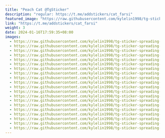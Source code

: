 ```yaml
---
title: "Peach Cat @TgSticker"
description: "regular: https://t.me/addstickers/cat_farsi"
featured_image: "https://raw.githubusercontent.com/kylelin1998/tg-sticker-spreading-worldwide-images/main/img/5a7517b1-f928-4108-9930-f73c320e2114.jpg"
link: "https://t.me/addstickers/cat_farsi"
weight: 3
date: 2024-01-16T17:59:35+08:00
images:
  - https://raw.githubusercontent.com/kylelin1998/tg-sticker-spreading-worldwide-images/main/img/5a7517b1-f928-4108-9930-f73c320e2114.jpg
  - https://raw.githubusercontent.com/kylelin1998/tg-sticker-spreading-worldwide-images/main/img/21e11d83-259d-41e4-8026-dbb719dd43c8.jpg
  - https://raw.githubusercontent.com/kylelin1998/tg-sticker-spreading-worldwide-images/main/img/e8a506d2-d2d4-44eb-81fa-b2a67b859fff.jpg
  - https://raw.githubusercontent.com/kylelin1998/tg-sticker-spreading-worldwide-images/main/img/5fb8a35e-c61f-47b1-b98d-ea6566e3eaa9.jpg
  - https://raw.githubusercontent.com/kylelin1998/tg-sticker-spreading-worldwide-images/main/img/52e0cf94-bc58-43ab-b31e-cdb7a6ae4614.jpg
  - https://raw.githubusercontent.com/kylelin1998/tg-sticker-spreading-worldwide-images/main/img/57ec44db-3fb5-4082-b6b4-28731b564d30.jpg
  - https://raw.githubusercontent.com/kylelin1998/tg-sticker-spreading-worldwide-images/main/img/fcbc8cce-cda5-49e3-bee7-4bbebaea7561.jpg
  - https://raw.githubusercontent.com/kylelin1998/tg-sticker-spreading-worldwide-images/main/img/9c09d887-05e2-49dd-859d-ef301b9aa649.jpg
  - https://raw.githubusercontent.com/kylelin1998/tg-sticker-spreading-worldwide-images/main/img/3be82675-af2b-4f20-b79d-d55627e92558.jpg
  - https://raw.githubusercontent.com/kylelin1998/tg-sticker-spreading-worldwide-images/main/img/aaf2c47c-dbb9-4250-af3a-f911708f67a4.jpg
  - https://raw.githubusercontent.com/kylelin1998/tg-sticker-spreading-worldwide-images/main/img/234e140e-0e24-4cf7-8ba6-92b0138fc8a5.jpg
  - https://raw.githubusercontent.com/kylelin1998/tg-sticker-spreading-worldwide-images/main/img/a64de4ff-cc3c-4a74-908e-4a80c914fd38.jpg
  - https://raw.githubusercontent.com/kylelin1998/tg-sticker-spreading-worldwide-images/main/img/8bdc2254-340a-4c10-9dac-39b1cd1803c4.jpg
  - https://raw.githubusercontent.com/kylelin1998/tg-sticker-spreading-worldwide-images/main/img/686d57be-cca6-4a96-a99e-c4b71cdd12a3.jpg
  - https://raw.githubusercontent.com/kylelin1998/tg-sticker-spreading-worldwide-images/main/img/246cc5b7-103d-4936-8a38-82d95b386ddd.jpg
  - https://raw.githubusercontent.com/kylelin1998/tg-sticker-spreading-worldwide-images/main/img/caeb45f6-3ced-4425-b49c-1c723688580e.jpg
  - https://raw.githubusercontent.com/kylelin1998/tg-sticker-spreading-worldwide-images/main/img/08f57b24-9a58-4023-a994-5d7c7c1af040.jpg
  - https://raw.githubusercontent.com/kylelin1998/tg-sticker-spreading-worldwide-images/main/img/ba964dd4-6f70-4725-8f20-538c896468f0.jpg
  - https://raw.githubusercontent.com/kylelin1998/tg-sticker-spreading-worldwide-images/main/img/4629647f-e284-45c0-a4c8-7f9257448343.jpg
  - https://raw.githubusercontent.com/kylelin1998/tg-sticker-spreading-worldwide-images/main/img/c5c42469-9208-47bf-a4f7-306c5e744132.jpg
---
```

